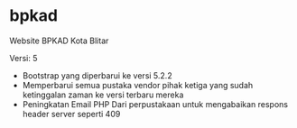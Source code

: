 # bpkad
 Website BPKAD Kota Blitar



Versi: 5
  - Bootstrap yang diperbarui ke versi 5.2.2
  - Memperbarui semua pustaka vendor pihak ketiga yang sudah ketinggalan zaman ke versi terbaru mereka
  - Peningkatan Email PHP Dari perpustakaan untuk mengabaikan respons header server seperti 409